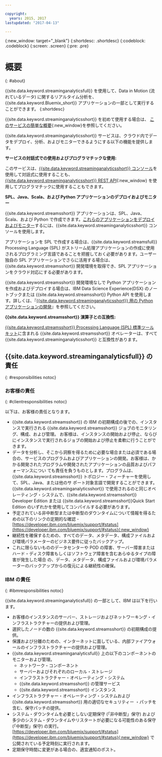 ```yaml
---

copyright:
  years: 2015, 2017
lastupdated: "2017-04-13"

---
```


<!-- Attribute definitions -->
{:new_window: target="_blank"}
{:shortdesc: .shortdesc}
{:codeblock: .codeblock}
{:screen: .screen}
{:pre: .pre}

# 概要
{: #about}

{{site.data.keyword.streaminganalyticsfull}} を使用して、Data in Motion (流れているデータ) に関するリアルタイム分析を、{{site.data.keyword.Bluemix_short}} アプリケーションの一部として実行することができます。
{:shortdesc}

{{site.data.keyword.streaminganalyticsshort}} を初めて使用する場合は、
 [このサービスの簡単な概要](https://developer.ibm.com/streamsdev/docs/streaming-analytics-now-available-bluemix-2/){:new_window}を参照してください。

{{site.data.keyword.streaminganalyticsshort}} サービスは、クラウド内でデータをデプロイ、分析、およびモニターできるようにする以下の機能を提供します。

**サービスの対話式での使用およびプログラマチックな使用:**

このサービスは、[{{site.data.keyword.streaminganalyticsshort}} コンソール](/docs/services/StreamingAnalytics/c_streams_console.html)を使用して対話式に使用することも、[{{site.data.keyword.streaminganalyticsshort}} REST API](https://console.ng.bluemix.net/apidocs/220){:new_window} を使用してプログラマチックに使用することもできます。

**SPL、Java、Scala、および Python アプリケーションのデプロイおよびモニター**

{{site.data.keyword.streamsshort}} アプリケーションは、SPL、Java、Scala、および Python で作成できます。[これらのアプリケーションをデプロイおよびモニター](/docs/services/StreamingAnalytics/t_deploytocloud.html)するには、{{site.data.keyword.streaminganalyticsshort}} コンソールを使用します。

アプリケーションを SPL で作成する場合は、{{site.data.keyword.streamsfull}} Processing Language (SPL) がストリーム処理アプリケーションの作成に使用されるプログラミング言語であることを把握しておく必要があります。ユーザー独自の SPL アプリケーションでさらに活用する場合は、{{site.data.keyword.streamsshort}} 開発環境を取得でき、SPL アプリケーションをクラウド対応にする必要があります。

{{site.data.keyword.streamsshort}} 開発環境なしで Python アプリケーションを作成およびデプロイする場合は、IBM Data Science Experience(DSX) のノートブックまたは {{site.data.keyword.streamsshort}} Python API を使用します。詳しくは、『[{{site.data.keyword.streaminganalyticsshort}} 用の Python アプリケーションの開発](/docs/services/StreamingAnalytics/t_develop_apps_python.html)』を参照してください。

**{{site.data.keyword.streamsshort}} 演算子との互換性:**

[{{site.data.keyword.streamsshort}} Processing Language (SPL) 標準ツールキット](/docs/services/StreamingAnalytics/c_beta_adapters.html)に含まれる {{site.data.keyword.streamsshort}} オペレーターは、すべて {{site.data.keyword.streaminganalyticsshort}} と互換性があります。

## {{site.data.keyword.streaminganalyticsfull}} の責任
{: #responsibilities notoc}

### お客様の責任
{: #clientresponsibilities notoc}

以下は、お客様の責任となります。

* {{site.data.keyword.streamsshort}} の IBM の初期構成の後での、インスタンスで実行される
{{site.data.keyword.streamsshort}} ジョブのモニタリング、構成、および管理。
お客様は、インスタンスの開始および停止、ならびにインスタンスで実行されるジョブの開始および停止を柔軟に行うことができます。
* データを分析し、そこから洞察を得るために必要な場合または必須である場合の、サービスのプログラムおよびアプリケーションの開発。お客様は、かかる開発されたプログラムや開発されたアプリケーションの品質およびパフォーマンスについ
ても責任を負うものとします。プログラムは、{{site.data.keyword.streamsshort}} トポロジー・フィーチャーを使用して、SPL、Java、または他のサ
ポート対象言語で開発することができます。{{site.data.keyword.streaminganalyticsshort}} で使用されるのと同じオペレーティング・システムで、{{site.data.keyword.streamsshort}} Developer Edition または {{site.data.keyword.streamsshort}}Quick Start Edition のいずれかを使用してコンパイルする必要があります。
* 予定されている非中断型または中断型のダウンタイムについて情報を得るための以下のリンクの定期的な確認 - [https://developer.ibm.com/bluemix/support/#status](https://developer.ibm.com/bluemix/support/#status){:new_window}  
* 継続性を確保するための、すべてのデータ、メタデータ、構成ファイルおよび環境パラメーターのビジネス要件に従ったバックアップ。
* これに限らないもののデータセンターや POD の障害、サーバー障害またはハード・ディスク障害もしくはソフトウェア障害を含むあらゆるタイプの障害が発生した場合
の、データ、メタデータ、構成ファイルおよび環境パラメーターのバックアップからの復元による継続性の確保。

### IBM の責任
{: #ibmresponsibilities notoc}

{{site.data.keyword.streaminganalyticsfull}} の一部として、IBM は以下を行います。

* お客様のインスタンスのサーバー、ストレージおよびネットワーキング・インフラストラクチャーの提供および管理。
* 選択したノードの数の {{site.data.keyword.streamsshort}} の初期構成の提供。
* 保護および分離のための、インターネットに面している、内部ファイアウォールのインフラストラクチャーの提供および管理。
* {{site.data.keyword.streaminganalyticsfull}} 上の以下のコンポーネントのモニターおよび管理。
	* ネットワーク・コンポーネント
	* サーバーおよびそれぞれのローカル・ストレージ
	* インフラストラクチャー・オペレーティング・システム
	* {{site.data.keyword.streamsshort}} の管理サービス
	* {{site.data.keyword.streamsshort}} インスタンス
* インフラストラクチャー・オペレーティング・システムおよび {{site.data.keyword.streamsshort}} 用の適切なセキュリティー
・パッチを含む、保守パッチの提供。
* システム・ダウンタイムを必要としない定期保守 (「非中断型」保守) および多少のシステム・ダウンタイムやリスタートが必要になる可能性のある保守 (「中断型」保守) の実行。[https://developer.ibm.com/bluemix/support/#status](https://developer.ibm.com/bluemix/support/#status){:new_window} で公開されている予定時刻に実行されます。
* 定期保守時間に変更がある場合の、適宜通知のポスト。

